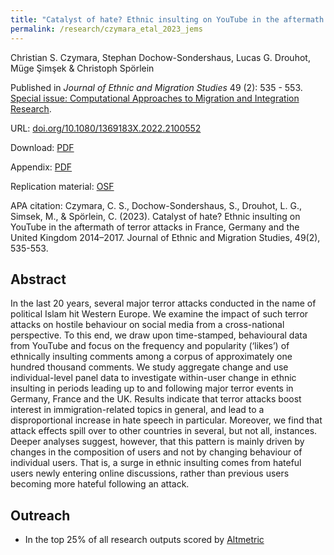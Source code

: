 ```yaml
---
title: "Catalyst of hate? Ethnic insulting on YouTube in the aftermath of terror attacks in France, Germany and the United Kingdom 2014–2017"
permalink: /research/czymara_etal_2023_jems
---
```

Christian S. Czymara, Stephan Dochow-Sondershaus, Lucas G. Drouhot, Müge Şimşek & Christoph Spörlein

Published in *Journal of Ethnic and Migration Studies* 49 (2): 535 - 553. [Special issue: Computational Approaches to Migration and Integration Research](https://www.tandfonline.com/toc/cjms20/49/2).

URL: [doi.org/10.1080/1369183X.2022.2100552](https://doi.org/10.1080/1369183X.2022.2100552)

Download: [PDF](https://czymara.github.io/files/Czymara_2023_Catalyst-of-hate-Ethnic-insulting-on-YouTube.pdf)

Appendix: [PDF](https://czymara.github.io/files/Czymara_2023_Catalyst-of-hate-Ethnic-insulting-on-YouTube_Appendix.pdf)

Replication material: [OSF](https://osf.io/mxncq/)

APA citation: Czymara, C. S., Dochow-Sondershaus, S., Drouhot, L. G., Simsek, M., & Spörlein, C. (2023). Catalyst of hate? Ethnic insulting on YouTube in the aftermath of terror attacks in France, Germany and the United Kingdom 2014–2017. Journal of Ethnic and Migration Studies, 49(2), 535-553.

Abstract
------
In the last 20 years, several major terror attacks conducted in the name of political Islam hit Western Europe. We examine the impact of such terror attacks on hostile behaviour on social media from a cross-national perspective. To this end, we draw upon time-stamped, behavioural data from YouTube and focus on the frequency and popularity (‘likes’) of ethnically insulting comments among a corpus of approximately one hundred thousand comments. We study aggregate change and use individual-level panel data to investigate within-user change in ethnic insulting in periods leading up to and following major terror events in Germany, France and the UK. Results indicate that terror attacks boost interest in immigration-related topics in general, and lead to a disproportional increase in hate speech in particular. Moreover, we find that attack effects spill over to other countries in several, but not all, instances. Deeper analyses suggest, however, that this pattern is mainly driven by changes in the composition of users and not by changing behaviour of individual users. That is, a surge in ethnic insulting comes from hateful users newly entering online discussions, rather than previous users becoming more hateful following an attack.

Outreach
------
- In the top 25% of all research outputs scored by [Altmetric](https://routledge.altmetric.com/details/134134587)

